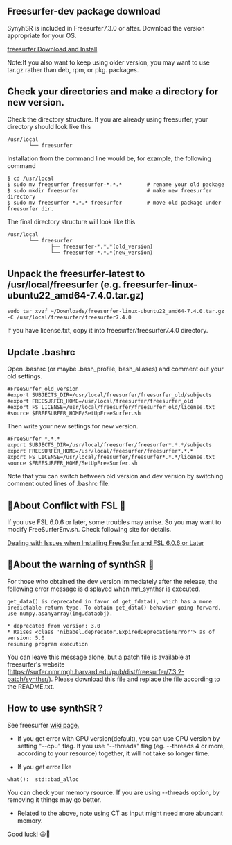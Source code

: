 ﻿## Freesurfer-dev package download

SynyhSR is included in Freesurfer7.3.0 or after. Download the version appropriate for your OS.

[freesurfer Download and Install](https://surfer.nmr.mgh.harvard.edu/fswiki/DownloadAndInstall)

Note:If you also want to keep using older version, you may want to use tar.gz rather than deb, rpm,
or pkg. packages.


## Check your directories and make a directory for new version.

Check the directory structure. If you are already using freesurfer, your directory should look like this

```
/usr/local
       └── freesurfer        
```
Installation from the command line would be, for example, the following command

```
$ cd /usr/local
$ sudo mv freesurfer freesurfer-*.*.*        # rename your old package
$ sudo mkdir freesurfer                      # make new freesurfer directory
$ sudo mv freesurfer-*.*.* freesurfer        # move old package under freesurfer dir.
```
The final directory structure will look like this

```
/usr/local
       └── freesurfer
              ├── freesurfer-*.*.*(old_version)
              └── freesurfer-*.*.*(new_version)
```


## Unpack the freesurfer-latest to /usr/local/freesurfer (e.g. freesurfer-linux-ubuntu22_amd64-7.4.0.tar.gz)

```
sudo tar xvzf ~/Downloads/freesurfer-linux-ubuntu22_amd64-7.4.0.tar.gz -C /usr/local/freesurfer/freesurfer7.4.0
```

If you have license.txt, copy it into freesurfer/freesurfer7.4.0 directory.

## Update .bashrc
Open .bashrc (or maybe .bash_profile, bash_aliases) and comment out your old settings.

```
#FreeSurfer_old_version
#export SUBJECTS_DIR=/usr/local/freesurfer/freesurfer_old/subjects
#export FREESURFER_HOME=/usr/local/freesurfer/freesurfer_old
#export FS_LICENSE=/usr/local/freesurfer/freesurfer_old/license.txt
#source $FREESURFER_HOME/SetUpFreeSurfer.sh
```

Then write your new settings for new version.
```
#FreeSurfer *.*.*
export SUBJECTS_DIR=/usr/local/freesurfer/freesurfer*.*.*/subjects
export FREESURFER_HOME=/usr/local/freesurfer/freesurfer*.*.*
export FS_LICENSE=/usr/local/freesurfer/freesurfer*.*.*/license.txt
source $FREESURFER_HOME/SetUpFreeSurfer.sh
```

Note that you can switch between old version and dev version by switching comment outed lines of .bashrc file.

## 📌About Conflict with FSL 📌 

If you use FSL 6.0.6 or later, some troubles may arrise. So you may want to modify FreeSurferEnv.sh. 
Check following site for details.

[Dealing with Issues when Installing FreeSurfer and FSL 6.0.6 or Later](https://www.nemotos.net/?p=5388)

## 📌About the warning of synthSR 📌 

For those who obtained the dev version immediately after the release, the following error message is displayed when mri_synthsr is executed.

```
get_data() is deprecated in favor of get_fdata(), which has a more predictable return type. To obtain get_data() behavior going forward, use numpy.asanyarray(img.dataobj).

* deprecated from version: 3.0
* Raises <class 'nibabel.deprecator.ExpiredDeprecationError'> as of version: 5.0
resuming program execution
```

You can leave this message alone, but a patch file is available at freesurfer's website (https://surfer.nmr.mgh.harvard.edu/pub/dist/freesurfer/7.3.2-patch/synthsr/). Please download this file and replace the file according to the README.txt.

## How to use synthSR ?

See freesurfer [wiki page.](https://surfer.nmr.mgh.harvard.edu/fswiki/SynthSR)

- If you get error with GPU version(default), you can use CPU version by setting "--cpu" flag. If you use
"--threads" flag (eg. --threads 4 or more, according to your resource) together, it will not take so longer time.

- If you get error like 
```
what():  std::bad_alloc
```

You can check your memory rsource.
If you are using --threads option, by removing it things may go better.

- Related to the above, note using CT as input  might need more abundant memory. 


Good luck! :smiley::wave:

